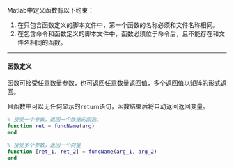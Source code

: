 Matlab中定义函数有以下约束：

1. 在只包含函数定义的脚本文件中，第一个函数的名称必须和文件名称相同。
2. 在包含命令和函数定义的脚本文件中，函数必须位于命令后，且不能存在和文件名相同的函数。

---

#### 函数定义

函数可接受任意数量参数，也可返回任意数量返回值，多个返回值以矩阵的形式返回。

且函数中可以无任何显示的`return`语句，函数结束后将自动返回返回变量。

```matlab
% 接受一个参数，返回一个数据的函数。
function ret = funcName(arg)
end

% 接受多个参数，返回一个向量
function [ret_1, ret_2] = funcName(arg_1, arg_2)
end
```

